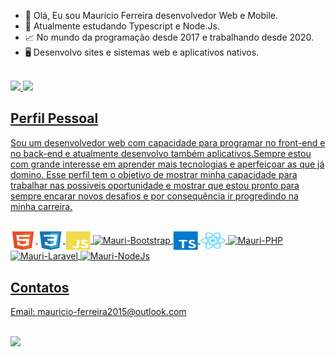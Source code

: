 - 👋 Olá, Eu sou Mauricio Ferreira desenvolvedor Web e Mobile.
- 🌱 Atualmente estudando Typescript e Node.Js.
- 📈 No mundo da programação desde 2017 e trabalhando desde 2020.
- 🖥 Desenvolvo sites e sistemas web e aplicativos nativos.

<div><br>
  <a href="https://github.com/Mauricio720">
  <img height="180em" src="https://github-readme-stats.vercel.app/api?username=mauricio720&show_icons=true&theme=dark&include_all_commits=true&count_private=true"/>
  <img height="180em" src="https://github-readme-stats.vercel.app/api/top-langs/?username=mauricio720&layout=compact&langs_count=7&theme=dark"/>
</div>

<h2>Perfil Pessoal</h2>
<p>Sou um desenvolvedor web com capacidade
para programar no front-end e no back-end e atualmente desenvolvo também aplicativos.Sempre estou com grande interesse em aprender mais tecnologias e aperfeiçoar as que já domino. Esse perfil tem o objetivo de mostrar minha capacidade para trabalhar nas possiveis oportunidade e mostrar que estou pronto para sempre encarar novos
desafios e por consequência ir progredindo na minha carreira.
</p>


 <div style="display: inline_block"><br>
  <img align="center" alt="Mauri-HTML" height="30" width="40" src="https://raw.githubusercontent.com/devicons/devicon/master/icons/html5/html5-original.svg">
  <img align="center" alt="Mauri-CSS" height="30" width="40" src="https://raw.githubusercontent.com/devicons/devicon/master/icons/css3/css3-original.svg">
  <img align="center" alt="Mauri-Js" height="30" width="40" src="https://raw.githubusercontent.com/devicons/devicon/master/icons/javascript/javascript-plain.svg">
  <img align="center" alt="Mauri-Bootstrap" height="30" width="40" src="https://cdn.jsdelivr.net/gh/devicons/devicon/icons/bootstrap/bootstrap-original.svg">
  <img align="center" alt="Mauri-Ts" height="30" width="40" src="https://raw.githubusercontent.com/devicons/devicon/master/icons/typescript/typescript-plain.svg">
  <img align="center" alt="Mauri-React" height="30" width="40" src="https://raw.githubusercontent.com/devicons/devicon/master/icons/react/react-original.svg">
  <img align="center" alt="Mauri-PHP" height="30" width="40" src="https://cdn.jsdelivr.net/gh/devicons/devicon/icons/php/php-original.svg" />
  <img align="center" alt="Mauri-Laravel" height="30" width="40" src="https://cdn.jsdelivr.net/gh/devicons/devicon/icons/laravel/laravel-plain.svg" />
  <img align="center" alt="Mauri-NodeJs" height="30" width="40" src="https://cdn.jsdelivr.net/gh/devicons/devicon/icons/nodejs/nodejs-original.svg" />
 </div>
 
  ##
  <h2>Contatos</h2>
  
   <div style="display: inline_block">
    <label>Email:</label>
    mauricio-ferreira2015@outlook.com
  </div><br>  
  
  <a href="https://wa.me/5511991457859" target="_blank"><img src="https://img.shields.io/badge/WhatsApp-25D366?style=for-the-badge&logo=whatsapp&logoColor=white"         target="_blank"></a>

    
     
